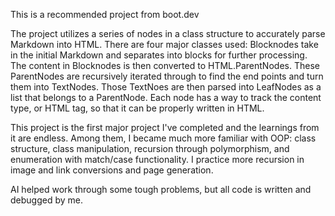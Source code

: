 This is a recommended project from boot.dev

The project utilizes a series of nodes in a class structure to accurately parse Markdown into HTML.
There are four major classes used:
Blocknodes take in the initial Markdown and separates into blocks for further processing.
The content in Blocknodes is then converted to HTML.ParentNodes.
These ParentNodes are recursively iterated through to find the end points and turn them into TextNodes. Those TextNoes
are then parsed into LeafNodes as a list that belongs to a ParentNode.
Each node has a way to track the content type, or HTML tag, so that it can be properly written in HTML.

This project is the first major project I've completed and the learnings from it are endless.
Among them, I became much more familiar with OOP: class structure, class manipulation, recursion through polymorphism, and enumeration with match/case functionality.
I practice more recursion in image and link conversions and page generation.

AI helped work through some tough problems, but all code is written and debugged by me. 
